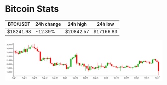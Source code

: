 # Bitcoin Stats

BTC/USDT|24h change|24h high|24h low|
|---|---|---|---|
|$18241.98|-12.39%|$20842.57|$17166.83|

<img src="./chart.svg">
